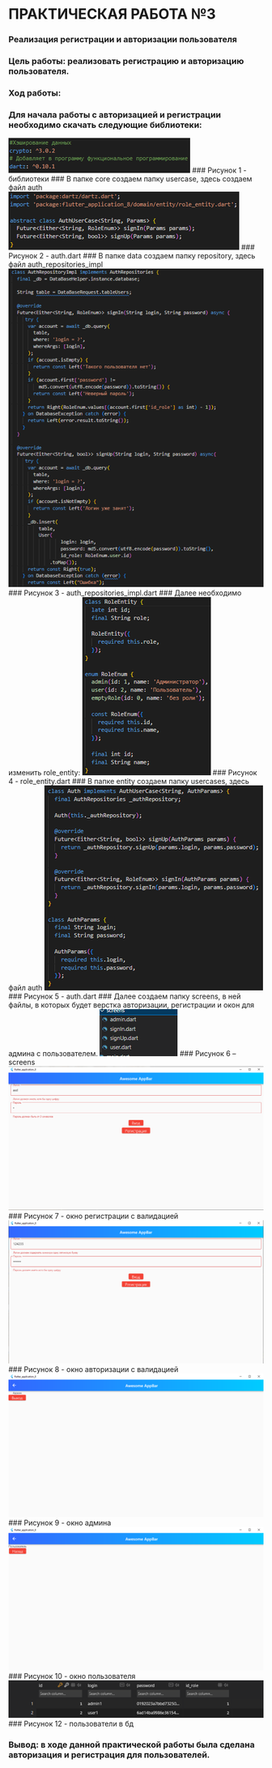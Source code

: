 # ПРАКТИЧЕСКАЯ РАБОТА №3
### Реализация регистрации и авторизации пользователя

### Цель работы: реализовать регистрацию и авторизацию пользователя.

### Ход работы:
### Для начала работы с авторизацией и регистрации необходимо скачать следующие библиотеки:
<img src="dependencys.png" alt="video demo"/>
### Рисунок 1 - библиотеки
### В папке core создаем папку usercase, здесь создаем файл auth
 <img src="Screenshot_1.png" alt="video demo"/>
### Рисунок 2 - auth.dart
### В папке data создаем папку repository, здесь файл auth_repositories_impl
 <img src="Screenshot_2.png" alt="video demo"/>
### Рисунок 3 - auth_repositories_impl.dart
### Далее необходимо изменить role_entity:
 <img src="Screenshot_3.png" alt="video demo"/>
### Рисунок 4 - role_entity.dart
### В папке entity создаем папку usercases, здесь файл auth
 <img src="Screenshot_4.png" alt="video demo"/>
### Рисунок 5 - auth.dart
### Далее создаем папку screens, в ней файлы, в которых будет верстка авторизации, регистрации и окон для админа с пользователем.
 <img src="Screenshot_5.png" alt="video demo"/>
### Рисунок 6 – screens
 <img src="Screenshot_6.png" alt="video demo"/>
### Рисунок 7 - окно регистрации с валидацией
 <img src="Screenshot_7.png" alt="video demo"/>
### Рисунок 8 - окно авторизации с валидацией
 <img src="Screenshot_8.png" alt="video demo"/>
### Рисунок 9 - окно админа
<img src="Screenshot_9.png" alt="video demo"/>
### Рисунок 10 - окно пользователя
<img src="Screenshot_10.png" alt="video demo"/>
### Рисунок 12 - пользователи в бд
 
### Вывод: в ходе данной практической работы была сделана авторизация и регистрация для пользователей.
